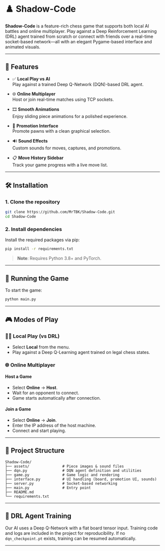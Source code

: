 # ♟️ Shadow-Code

**Shadow-Code** is a feature-rich chess game that supports both local AI battles and online multiplayer. Play against a Deep Reinforcement Learning (DRL) agent trained from scratch or connect with friends over a real-time socket-based network—all with an elegant Pygame-based interface and animated visuals.

---

## 🚀 Features

- ✅ **Local Play vs AI**  
  Play against a trained Deep Q-Network (DQN)-based DRL agent.

- 🌐 **Online Multiplayer**  
  Host or join real-time matches using TCP sockets.

- 🎞️ **Smooth Animations**  
  Enjoy sliding piece animations for a polished experience.

- 👑 **Promotion Interface**  
  Promote pawns with a clean graphical selection.

- 🔊 **Sound Effects**  
  Custom sounds for moves, captures, and promotions.

- 📋 **Move History Sidebar**  
  Track your game progress with a live move list.

---

## 🛠 Installation

### 1. Clone the repository

```bash
git clone https://github.com/MrTBK/Shadow-Code.git
cd Shadow-Code
```

### 2. Install dependencies

Install the required packages via pip:

```bash
pip install -r requirements.txt
```

> **Note**: Requires Python 3.8+ and PyTorch.

---

## 🧠 Running the Game

To start the game:

```bash
python main.py
```

---

## 🎮 Modes of Play

### 🧑‍💻 Local Play (vs DRL)

- Select **Local** from the menu.
- Play against a Deep Q-Learning agent trained on legal chess states.

### 🌐 Online Multiplayer

#### Host a Game

- Select **Online** → **Host**.
- Wait for an opponent to connect.
- Game starts automatically after connection.

#### Join a Game

- Select **Online** → **Join**.
- Enter the IP address of the host machine.
- Connect and start playing.

---

## 📁 Project Structure

```
Shadow-Code/
├── assets/               # Piece images & sound files
├── dqn.py                # DQN agent definition and utilities
├── game.py               # Game logic and rendering
├── interface.py          # UI handling (board, promotion UI, sounds)
├── server.py             # Socket-based networking
├── main.py               # Entry point
├── README.md
└── requirements.txt
```

---

## 🧠 DRL Agent Training

Our AI uses a Deep Q-Network with a flat board tensor input. Training code and logs are included in the project for reproducibility. If no `dqn_checkpoint.pt` exists, training can be resumed automatically.

---

